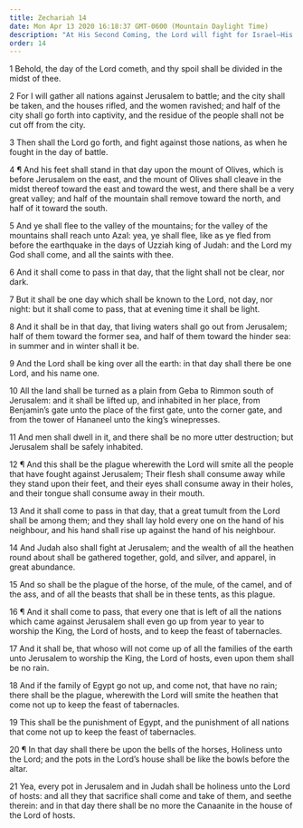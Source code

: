 ```yaml
---
title: Zechariah 14
date: Mon Apr 13 2020 16:18:37 GMT-0600 (Mountain Daylight Time)
description: "At His Second Coming, the Lord will fight for Israel—His feet will stand upon the Mount of Olives—He will be King over all the earth—Plagues will destroy the wicked."
order: 14
---
```


1 Behold, the day of the Lord cometh, and thy spoil shall be divided in the midst of thee.

2 For I will gather all nations against Jerusalem to battle; and the city shall be taken, and the houses rifled, and the women ravished; and half of the city shall go forth into captivity, and the residue of the people shall not be cut off from the city.

3 Then shall the Lord go forth, and fight against those nations, as when he fought in the day of battle.

4 ¶ And his feet shall stand in that day upon the mount of Olives, which is before Jerusalem on the east, and the mount of Olives shall cleave in the midst thereof toward the east and toward the west, and there shall be a very great valley; and half of the mountain shall remove toward the north, and half of it toward the south.

5 And ye shall flee to the valley of the mountains; for the valley of the mountains shall reach unto Azal: yea, ye shall flee, like as ye fled from before the earthquake in the days of Uzziah king of Judah: and the Lord my God shall come, and all the saints with thee.

6 And it shall come to pass in that day, that the light shall not be clear, nor dark.

7 But it shall be one day which shall be known to the Lord, not day, nor night: but it shall come to pass, that at evening time it shall be light.

8 And it shall be in that day, that living waters shall go out from Jerusalem; half of them toward the former sea, and half of them toward the hinder sea: in summer and in winter shall it be.

9 And the Lord shall be king over all the earth: in that day shall there be one Lord, and his name one.

10 All the land shall be turned as a plain from Geba to Rimmon south of Jerusalem: and it shall be lifted up, and inhabited in her place, from Benjamin’s gate unto the place of the first gate, unto the corner gate, and from the tower of Hananeel unto the king’s winepresses.

11 And men shall dwell in it, and there shall be no more utter destruction; but Jerusalem shall be safely inhabited.

12 ¶ And this shall be the plague wherewith the Lord will smite all the people that have fought against Jerusalem; Their flesh shall consume away while they stand upon their feet, and their eyes shall consume away in their holes, and their tongue shall consume away in their mouth.

13 And it shall come to pass in that day, that a great tumult from the Lord shall be among them; and they shall lay hold every one on the hand of his neighbour, and his hand shall rise up against the hand of his neighbour.

14 And Judah also shall fight at Jerusalem; and the wealth of all the heathen round about shall be gathered together, gold, and silver, and apparel, in great abundance.

15 And so shall be the plague of the horse, of the mule, of the camel, and of the ass, and of all the beasts that shall be in these tents, as this plague.

16 ¶ And it shall come to pass, that every one that is left of all the nations which came against Jerusalem shall even go up from year to year to worship the King, the Lord of hosts, and to keep the feast of tabernacles.

17 And it shall be, that whoso will not come up of all the families of the earth unto Jerusalem to worship the King, the Lord of hosts, even upon them shall be no rain.

18 And if the family of Egypt go not up, and come not, that have no rain; there shall be the plague, wherewith the Lord will smite the heathen that come not up to keep the feast of tabernacles.

19 This shall be the punishment of Egypt, and the punishment of all nations that come not up to keep the feast of tabernacles.

20 ¶ In that day shall there be upon the bells of the horses, Holiness unto the Lord; and the pots in the Lord’s house shall be like the bowls before the altar.

21 Yea, every pot in Jerusalem and in Judah shall be holiness unto the Lord of hosts: and all they that sacrifice shall come and take of them, and seethe therein: and in that day there shall be no more the Canaanite in the house of the Lord of hosts.
